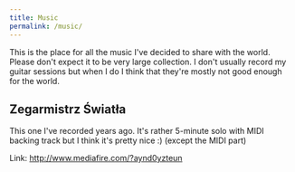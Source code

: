 ```yaml
---
title: Music
permalink: /music/
---
```


This is the place for all the music I've decided to share with the world. Please don't expect it to be very large collection. I don't usually record my guitar sessions but when I do I think that they're mostly not good enough for the world.

## Zegarmistrz Światła

This one I've recorded years ago. It's rather 5-minute solo with MIDI backing track but I think it's pretty nice :) (except the MIDI part)

Link: <a href="http://www.mediafire.com/?aynd0yzteun" target="_blank">http://www.mediafire.com/?aynd0yzteun</a>

